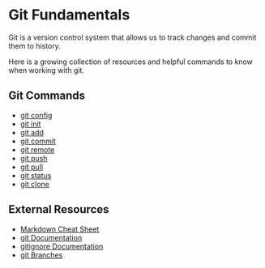# Git Fundamentals

Git is a version control system that allows us to track changes and commit them to history.

Here is a growing collection of resources and helpful commands to know when working with git.

## Git Commands
- [git config](./Config.md)
- [git init](./Init.md)
- [git add](./Add.md)
- [git commit](./Commit.md)
- [git remote](./Remote.md)
- [git push](./Push.md)
- [git pull](./Pull.md)
- [git status](./Status.md)
- [git clone](./Clone.md)

## External Resources
- [Markdown Cheat Sheet](https://www.markdownguide.org/cheat-sheet/)
- [git Documentation](https://git-scm.com/docs)
- [gitignore Documentation](https://git-scm.com/docs/gitignore)
- [git Branches](https://git-scm.com/book/en/v2/Git-Branching-Branches-in-a-Nutshell)